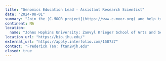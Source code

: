 ```yaml
---
title: "Genomics Education Lead - Assistant Research Scientist"
date: "2024-08-01"
summary: "Join the [C-MOOR project](https://www.c-moor.org) and help transform genomics education by providing early research experiences for the next generation of data scientists. Our team is focused on integrating genomic data science into the curriculum, ensuring students gain hands-on research experience regardless of their institutional affiliation. As the Genomics Education Lead, you will create lessons, support instructors, and assess the impact of CUREs covering areas such as soil metagenomics and transcriptomics that will be used at JHU and our partners at 2- and 4-year institutions. This position is at the Assistant Research Scientist level and funded for two years, with additional employment contingent upon securing further funding."
continent: NA
location:
  name: "Johns Hopkins University: Zanvyl Krieger School of Arts and Sciences: Department of Biology; Baltimore, MD, USA"
location_url: "https://bio.jhu.edu/"
external_url: "https://apply.interfolio.com/150737"
contact: "Frederick Tan: ftan2@jh.edu"
closed: true
---
```

